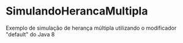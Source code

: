 # SimulandoHerancaMultipla
Exemplo de simulação de herança múltipla utilizando o modificador "default" do Java 8
